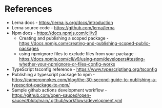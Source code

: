 # References

- Lerna docs - https://lerna.js.org/docs/introduction
- Lerna source code - https://github.com/lerna/lerna
- Npm docs - https://docs.npmjs.com/cli/v9
  - Creating and publishing a scoped package - https://docs.npmjs.com/creating-and-publishing-scoped-public-packages
  - using npmignore files to exclude files from your package - https://docs.npmjs.com/cli/v9/using-npm/developers#testing-whether-your-npmignore-or-files-config-works
- TypeScript tsconfig reference - https://www.typescriptlang.org/tsconfig
- Publishing a typescript package to npm - https://cameronnokes.com/blog/the-30-second-guide-to-publishing-a-typescript-package-to-npm/
- Sample github actions development workflow - https://github.com/open-sauced/open-sauced/blob/main/.github/workflows/development.yml
